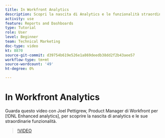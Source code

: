 ```yaml
---
title: In Workfront Analytics
description: Scopri la nascita di Analytics e le funzionalità straordinarie che rende possibili con Joel Pettigrew, product manager per [!DNL Enhanced analytics].
activity: use
feature: Reports and Dashboards
type: Tutorial
role: User
level: Beginner
team: Technical Marketing
doc-type: video
kt: 8870
source-git-commit: d39754b619e526e1a869deedb38dd2f2b43aee57
workflow-type: tm+mt
source-wordcount: '49'
ht-degree: 0%

---
```


# In Workfront Analytics

Guarda questo video con Joel Pettigrew, Product Manager di Workfront per [!DNL Enhanced analytics], per scoprire la nascita di analytics e le sue straordinarie funzionalità.

>[!VIDEO](https://video.tv.adobe.com/v/335042/?quality=12)
